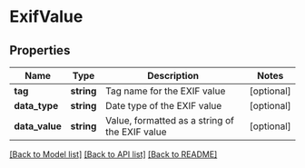 # ExifValue

## Properties
Name | Type | Description | Notes
------------ | ------------- | ------------- | -------------
**tag** | **string** | Tag name for the EXIF value | [optional] 
**data_type** | **string** | Date type of the EXIF value | [optional] 
**data_value** | **string** | Value, formatted as a string of the EXIF value | [optional] 

[[Back to Model list]](../README.md#documentation-for-models) [[Back to API list]](../README.md#documentation-for-api-endpoints) [[Back to README]](../README.md)


